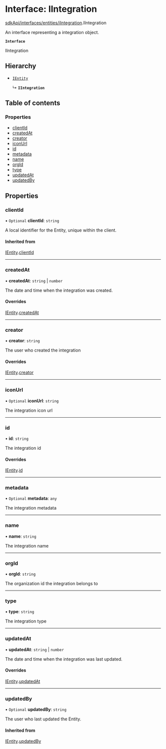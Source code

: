 # Interface: IIntegration

[sdkApi/interfaces/entities/iIntegration](../modules/sdkApi_interfaces_entities_iIntegration.md).IIntegration

An interface representing a integration object.

**`Interface`**

IIntegration

## Hierarchy

- [`IEntity`](sdkApi_interfaces_entities_base.IEntity.md)

  ↳ **`IIntegration`**

## Table of contents

### Properties

- [clientId](sdkApi_interfaces_entities_iIntegration.IIntegration.md#clientid)
- [createdAt](sdkApi_interfaces_entities_iIntegration.IIntegration.md#createdat)
- [creator](sdkApi_interfaces_entities_iIntegration.IIntegration.md#creator)
- [iconUrl](sdkApi_interfaces_entities_iIntegration.IIntegration.md#iconurl)
- [id](sdkApi_interfaces_entities_iIntegration.IIntegration.md#id)
- [metadata](sdkApi_interfaces_entities_iIntegration.IIntegration.md#metadata)
- [name](sdkApi_interfaces_entities_iIntegration.IIntegration.md#name)
- [orgId](sdkApi_interfaces_entities_iIntegration.IIntegration.md#orgid)
- [type](sdkApi_interfaces_entities_iIntegration.IIntegration.md#type)
- [updatedAt](sdkApi_interfaces_entities_iIntegration.IIntegration.md#updatedat)
- [updatedBy](sdkApi_interfaces_entities_iIntegration.IIntegration.md#updatedby)

## Properties

### clientId

• `Optional` **clientId**: `string`

A local identifier for the Entity, unique within the client.

#### Inherited from

[IEntity](sdkApi_interfaces_entities_base.IEntity.md).[clientId](sdkApi_interfaces_entities_base.IEntity.md#clientid)

___

### createdAt

• **createdAt**: `string` \| `number`

The date and time when the integration was created.

#### Overrides

[IEntity](sdkApi_interfaces_entities_base.IEntity.md).[createdAt](sdkApi_interfaces_entities_base.IEntity.md#createdat)

___

### creator

• **creator**: `string`

The user who created the integration

#### Overrides

[IEntity](sdkApi_interfaces_entities_base.IEntity.md).[creator](sdkApi_interfaces_entities_base.IEntity.md#creator)

___

### iconUrl

• `Optional` **iconUrl**: `string`

The integration icon url

___

### id

• **id**: `string`

The integration id

#### Overrides

[IEntity](sdkApi_interfaces_entities_base.IEntity.md).[id](sdkApi_interfaces_entities_base.IEntity.md#id)

___

### metadata

• `Optional` **metadata**: `any`

The integration metadata

___

### name

• **name**: `string`

The integration name

___

### orgId

• **orgId**: `string`

The organization id the integration belongs to

___

### type

• **type**: `string`

The integration type

___

### updatedAt

• **updatedAt**: `string` \| `number`

The date and time when the integration was last updated.

#### Overrides

[IEntity](sdkApi_interfaces_entities_base.IEntity.md).[updatedAt](sdkApi_interfaces_entities_base.IEntity.md#updatedat)

___

### updatedBy

• `Optional` **updatedBy**: `string`

The user who last updated the Entity.

#### Inherited from

[IEntity](sdkApi_interfaces_entities_base.IEntity.md).[updatedBy](sdkApi_interfaces_entities_base.IEntity.md#updatedby)
